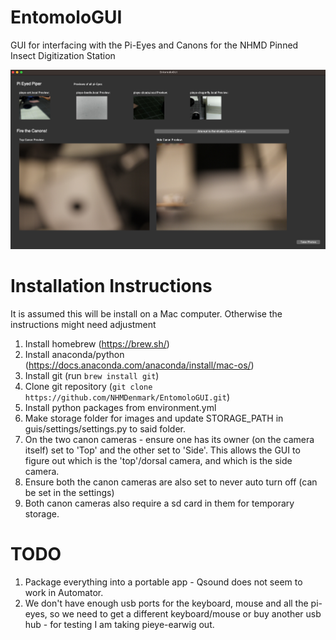 # EntomoloGUI
GUI for interfacing with the Pi-Eyes and Canons for the NHMD Pinned Insect Digitization Station

![plot](./media/gui.png)

# Installation Instructions
It is assumed this will be install on a Mac computer. Otherwise the instructions might need adjustment
1. Install homebrew (https://brew.sh/)
2. Install anaconda/python (https://docs.anaconda.com/anaconda/install/mac-os/)
3. Install git (run `brew install git`)
4. Clone git repository (`git clone https://github.com/NHMDenmark/EntomoloGUI.git`)
5. Install python packages from environment.yml
6. Make storage folder for images and update STORAGE_PATH in guis/settings/settings.py to said folder.
7. On the two canon cameras - ensure one has its owner (on the camera itself) set to 'Top' and the other set to 'Side'. This allows the GUI to figure out which is the 'top'/dorsal camera, and which is the side camera.
8. Ensure both the canon cameras are also set to never auto turn off (can be set in the settings)
9. Both canon cameras also require a sd card in them for temporary storage.


# TODO
1. Package everything into a portable app - Qsound does not seem to work in Automator.
2. We don't have enough usb ports for the keyboard, mouse and all the pi-eyes, so we need to get a different keyboard/mouse or buy another usb hub - for testing I am taking pieye-earwig out. 
